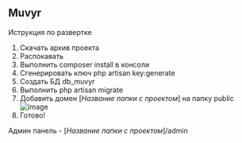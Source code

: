 ## Muvyr

Иструкция по развертке

1. Скачать архив проекта
2. Распокавать
3. Выполнить composer install в консоли
4. Сгенерировать ключ php artisan key:generate
5. Создать БД db_muvyr
6. Выполнить php artisan migrate
7. Добавить домен [*Название папки с проектом*] на папку public
![image](https://github.com/qwike/laravel-muvyr/assets/106988585/3fa4f179-8144-4b32-a724-390c568a6494)
8. Готово!

Админ панель - [*Название папки с проектом*]/admin
